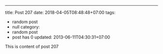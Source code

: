 ---
title: Post 207
date: 2018-04-05T08:48:48+07:00
tags:
  - random post
  - null
category:
  - random post
  - post has 0
updated: 2013-06-11T04:30:31+07:00

This is content of post 207